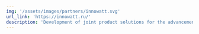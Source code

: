 ```yaml
---
img: '/assets/images/partners/innowatt.svg'
url_link: 'https://innowatt.ru/'
description: 'Development of joint product solutions for the advancement of services for the flexibility of supply and consumption of electricity'
---
```

